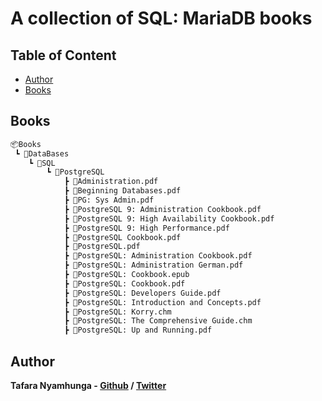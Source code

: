 # A collection of SQL: MariaDB books

## Table of Content

* [Author](#author)
* [Books](#books)

## Books

```bash
📦Books
 ┗ 📂DataBases
    ┗ 📂SQL
        ┗ 📂PostgreSQL
            ┣ 📜Administration.pdf
            ┣ 📜Beginning Databases.pdf
            ┣ 📜PG: Sys Admin.pdf
            ┣ 📜PostgreSQL 9: Administration Cookbook.pdf
            ┣ 📜PostgreSQL 9: High Availability Cookbook.pdf
            ┣ 📜PostgreSQL 9: High Performance.pdf
            ┣ 📜PostgreSQL Cookbook.pdf
            ┣ 📜PostgreSQL.pdf
            ┣ 📜PostgreSQL: Administration Cookbook.pdf
            ┣ 📜PostgreSQL: Administration German.pdf
            ┣ 📜PostgreSQL: Cookbook.epub
            ┣ 📜PostgreSQL: Cookbook.pdf
            ┣ 📜PostgreSQL: Developers Guide.pdf
            ┣ 📜PostgreSQL: Introduction and Concepts.pdf
            ┣ 📜PostgreSQL: Korry.chm
            ┣ 📜PostgreSQL: The Comprehensive Guide.chm
            ┣ 📜PostgreSQL: Up and Running.pdf
```

## Author

**Tafara Nyamhunga  - [Github](https://github.com/tafara-n) / [Twitter](https://twitter.com/tafaranyamhunga)**
